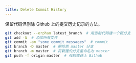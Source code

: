 ```yaml
---
title: Delete Commit History
---
```


保留代码但删除 Github 上的提交历史记录的方法。

<!-- more -->

```bash
git checkout --orphan latest_branch  # 用当前代码建一个新分支
git add -A  # 添加所有文件
git commit -am "some commit messages"  # commit
git branch -D master  # 删除原 master 分支
git branch -m master  # 将新建的分支重命名为 master
git push -f origin master  # 强制推送上 Github
```